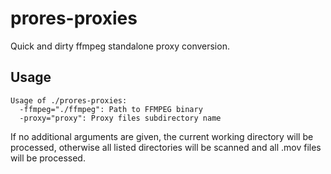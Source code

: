 # prores-proxies

Quick and dirty ffmpeg standalone proxy conversion.

## Usage

```
Usage of ./prores-proxies:
  -ffmpeg="./ffmpeg": Path to FFMPEG binary
  -proxy="proxy": Proxy files subdirectory name
```

If no additional arguments are given, the current working directory will be
processed, otherwise all listed directories will be scanned and all .mov
files will be processed.

